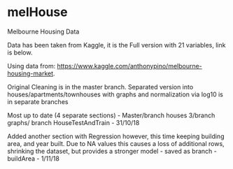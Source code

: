 # melHouse
Melbourne Housing Data

Data has been taken from Kaggle, it is the Full version with 21 variables, link is below.

Using data from: https://www.kaggle.com/anthonypino/melbourne-housing-market.  

Original Cleaning is in the master branch.
Separated version into houses/apartments/townhouses with graphs and normalization via log10 is in separate branches


Most up to date (4 separate sections) - Master/branch houses 3/branch graphs/ branch HouseTestAndTrain - 31/10/18

Added another section with Regression however, this time keeping building area, and year built. Due to NA values this causes a loss of additional rows, shrinking the dataset, but provides a stronger model - saved as branch - buildArea - 1/11/18
